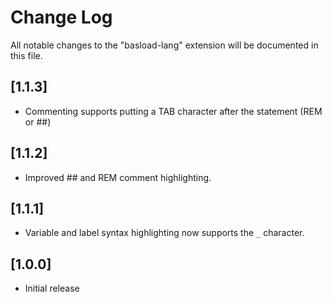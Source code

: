 # Change Log

All notable changes to the "basload-lang" extension will be documented in this file.

## [1.1.3]

- Commenting supports putting a TAB character after the statement (REM or ##)

## [1.1.2]

- Improved ## and REM comment highlighting.

## [1.1.1]

- Variable and label syntax highlighting now supports the `_` character.

## [1.0.0]

- Initial release